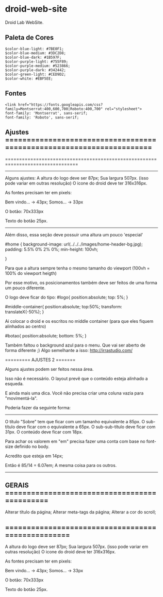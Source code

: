 # droid-web-site
Droid Lab WebSite.

## Paleta de Cores

```
$color-blue-light: #7BE0F1;
$color-blue-medium: #3DC2D8;
$color-blue-dark: #1B597F;
$color-purple-light: #755F89;
$color-purple-medium: #523866;
$color-purple-dark: #342442;
$color-green-light: #CED9D2;
$color-white: #EBF5EE;
```

## Fontes

```
<link href="https://fonts.googleapis.com/css?family=Montserrat:400,600,700|Roboto:400,700" rel="stylesheet">
font-family: 'Montserrat', sans-serif;
font-family: 'Roboto', sans-serif;
```

## Ajustes =====================================================================
================================================================================

---
Alguns ajustes:
A altura do logo deve ser 87px; Sua largura 507px. (isso pode variar em outras resolução)
O icone do droid deve ter 316x316px.

As fontes precisam ter em pixels:

Bem vindo... -> 43px;
Somos... -> 33px

O botão:
70x333px

Texto do botão 25px.

---

Além disso, essa seção deve possuir uma altura um pouco  'especial'

#home {
background-image: url(../../../images/home-header-bg.jpg);
padding: 5.5% 0% 2% 0%;
min-height: 100vh;

}

Para que a altura sempre tenha o mesmo tamanho do viewport (100vh = 100% do viewport heigth)

Por esse motivo, os posicionamentos também deve ser feitos de uma forma um pouco diferente.

O logo deve ficar do tipo:
#logo{
position:absolute;
top: 5%;
}

#middle-container{
position:absolute;
top:50%;
transform: translateX(-50%);
}

Ai colocar o droid e os escritos no middle container (para que eles fiquem alinhados ao centro)

#botao{
position:absolute;
bottom: 5%;
}

Também faltou o background azul para o menu. Que vai ser aberto de forma diferente ;)
Algo semelhante a isso: http://irrastudio.com/


========= AJUSTES 2 =======


Alguns ajustes podem ser feitos nessa área.
<div class="col-lg-2"></div>

Isso não é necessário. O layout prevê que o conteúdo esteja alinhado a esqueda.

E ainda mais uma dica. Você não precisa criar uma coluna vazia para "movimentá-la".

Poderia fazer da seguinte forma:
<div class="col-lg-6 col-offset-lg-2"></div>

---

O título  "Sobre" tem que ficar com um tamanho equivalente a 85px.
O sub-título deve ficar com o equivalente a 65px.
O sub-sub-título deve ficar com 31px.
O conteúdo deve ficar com 18px.

Para achar os valorem em "em" precisa fazer uma conta com base no font-size definido no body.

Acredito que esteja em 14px;

Então é 85/14 = 6.07em;
A mesma coisa para os outros.

-------------------------------

## GERAIS =============================================
Alterar título da página;
Alterar meta-tags da página;
Alterar a cor do scroll;
## ==================================================

A altura do logo deve ser 87px; Sua largura 507px. (isso pode variar em outras resolução)
O icone do droid deve ter 316x316px.

As fontes precisam ter em pixels:

Bem vindo... -> 43px;
Somos... -> 33px

O botão:
70x333px

Texto do botão 25px.


